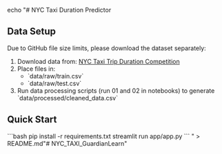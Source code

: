 echo "# NYC Taxi Duration Predictor

## Data Setup
Due to GitHub file size limits, please download the dataset separately:

1. Download data from: [NYC Taxi Trip Duration Competition](https://www.kaggle.com/c/nyc-taxi-trip-duration/data)
2. Place files in:
   - \`data/raw/train.csv\`
   - \`data/raw/test.csv\`
3. Run data processing scripts (run 01 and 02 in notebooks) to generate \`data/processed/cleaned_data.csv\`

## Quick Start
\`\`\`bash
pip install -r requirements.txt
streamlit run app/app.py
\`\`\`
" > README.md"# NYC_TAXI_GuardianLearn" 
